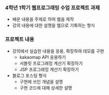 ### 4학년 1학기 웹프로그래밍 수업 프로젝트 과제
- 배운 내용을 주제로 하여 웹을 제작
- 강의 내용에 대한 설명을 웹으로 기록하는 형식


### 프로젝트 내용
- 강의에서 실습한 내용을 응용, 확장하여 데모를 구현
 	- kakaomap API 응용하기
	- 서블릿 프로그래밍 계산기 확장하기
	- JSP 프로그래밍 계산기 확장하기
- 블로그 포스팅 형식
	- 구현에 쓰인 개념을 설명
	- 구현 코드에 대해 상세한 설명

